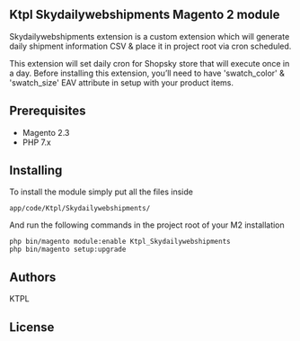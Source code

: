 ## Ktpl Skydailywebshipments Magento 2 module

Skydailywebshipments extension is a custom extension which will generate daily shipment information CSV & place it in project root via cron scheduled. 

This extension will set daily cron for Shopsky store that will execute once in a day. Before installing this extension, you’ll need to have 'swatch_color' & 'swatch_size' EAV attribute in setup with your product items.

## Prerequisites

* Magento 2.3
* PHP 7.x


## Installing

To install the module simply put all the files inside 

```
app/code/Ktpl/Skydailywebshipments/

```

And run the following commands in the project root of your M2 installation

```
php bin/magento module:enable Ktpl_Skydailywebshipments
php bin/magento setup:upgrade

```

## Authors
  KTPL


## License
